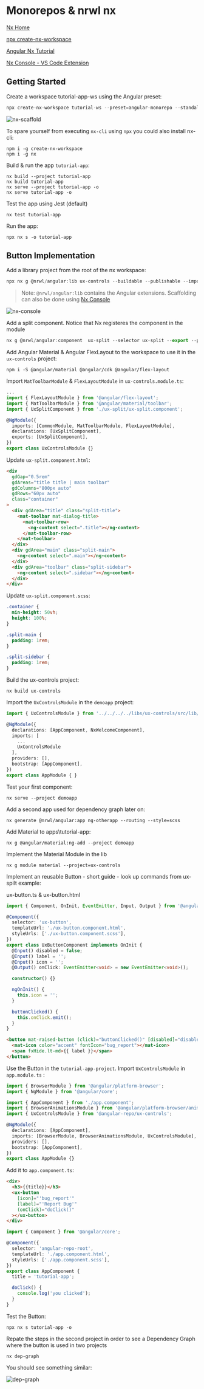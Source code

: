 # Monorepos & nrwl nx

[Nx Home](https://nx.dev/angular)

[npx create-nx-workspace](https://nx.dev/nx/create-nx-workspace)

[Angular Nx Tutorial ](https://nx.dev/getting-started/angular-tutorial)

[Nx Console - VS Code Extension](https://marketplace.visualstudio.com/items?itemName=nrwl.angular-console)

## Getting Started

Create a workspace tutorial-app-ws using the Angular preset:

```typescript
npx create-nx-workspace tutorial-ws --preset=angular-monorepo --standaloneApi false --nxCloud false --appName tutorialApp --routing true --style scss
```

![nx-scaffold](_images/nx-scaffold.jpg)

To spare yourself from executing `nx-cli` using `npx` you could also install nx-cli: 

```
npm i -g create-nx-workspace
npm i -g nx
```

Build & run the app `tutorial-app`:

```
nx build --project tutorial-app
nx build tutorial-app
nx serve --project tutorial-app -o
nx serve tutorial-app -o
```

Test the app using Jest (default)

```
nx test tutorial-app
```

Run the app:

```
npx nx s -o tutorial-app
```

## Button Implementation

Add a library project from the root of the nx workspace:

```typescript
npx nx g @nrwl/angular:lib ux-controls --buildable --publishable --importPath my-ux-controls
```

>Note: `@nrwl/angular:lib` contains the Angular extensions. Scaffolding can also be done using [Nx Console](https://marketplace.visualstudio.com/items?itemName=nrwl.angular-console)

![nx-console](_images/nx-console.jpg)

Add a split component. Notice that Nx registeres the component in the module 

```typescript
nx g @nrwl/angular:component  ux-split --selector ux-split --export --project=ux-controls 
```

Add Angular Material & Angular FlexLayout to the workspace to use it in the `ux-controls` project:

```
npm i -S @angular/material @angular/cdk @angular/flex-layout
```

Import `MatToolbarModule` & `FlexLayoutModule` in `ux-controls.module.ts`:

```typescript
...
import { FlexLayoutModule } from '@angular/flex-layout';
import { MatToolbarModule } from '@angular/material/toolbar';
import { UxSplitComponent } from './ux-split/ux-split.component';

@NgModule({
  imports: [CommonModule, MatToolbarModule, FlexLayoutModule],
  declarations: [UxSplitComponent],
  exports: [UxSplitComponent],
})
export class UxControlsModule {}
```

Update `ux-split.component.html`:

```html
<div
  gdGap="0.5rem"
  gdAreas="title title | main toolbar"
  gdColumns="800px auto"
  gdRows="60px auto"
  class="container"
>
  <div gdArea="title" class="split-title">
    <mat-toolbar mat-dialog-title>
      <mat-toolbar-row>
        <ng-content select=".title"></ng-content>
      </mat-toolbar-row>
    </mat-toolbar>
  </div>
  <div gdArea="main" class="split-main">
    <ng-content select=".main"></ng-content>
  </div>
  <div gdArea="toolbar" class="split-sidebar">
    <ng-content select=".sidebar"></ng-content>
  </div>
</div>
```

Update `ux-split.component.scss`:

```css
.container {
  min-height: 50vh;
  height: 100%;
}

.split-main {
  padding: 1rem;
}

.split-sidebar {
  padding: 1rem;
}
```

Build the ux-controls project:

```
nx build ux-controls
```

Import the `UxControlsModule` in the `demoapp` project:

```typescript
import { UxControlsModule } from '../../../../libs/ux-controls/src/lib/ux-controls.module';

@NgModule({
  declarations: [AppComponent, NxWelcomeComponent],
  imports: [
    ...
    UxControlsModule
  ],
  providers: [],
  bootstrap: [AppComponent],
})
export class AppModule { }
```

Test your first component:

```
nx serve --project demoapp
```

Add a second app used for dependency graph later on:

```
nx generate @nrwl/angular:app ng-otherapp --routing --style=scss
```

Add Material to apps\tutorial-app:

```
nx g @angular/material:ng-add --project demoapp
```

Implement the Material Module in the lib

```
nx g module material --project=ux-controls
```

Implement an reusable Button - short guide - look up commands from ux-spilt example:

ux-button.ts & ux-button.html

```typescript
import { Component, OnInit, EventEmitter, Input, Output } from '@angular/core';

@Component({
  selector: 'ux-button',
  templateUrl: './ux-button.component.html',
  styleUrls: ['./ux-button.component.scss'],
})
export class UxButtonComponent implements OnInit {
  @Input() disabled = false;
  @Input() label = '';
  @Input() icon = '';
  @Output() onClick: EventEmitter<void> = new EventEmitter<void>();

  constructor() {}

  ngOnInit() {
    this.icon = '';
  }

  buttonClicked() {
    this.onClick.emit();
  }
}
```

```html
<button mat-raised-button (click)="buttonClicked()" [disabled]="disabled" color="primary">
  <mat-icon color="accent" fontIcon="bug_report"></mat-icon>
  <span fxHide.lt-md>{{ label }}</span>
</button>
```

Use the Button in the `tutorial-app-project`. Import `UxControlsModule` in `app.module.ts` :

```typescript
import { BrowserModule } from '@angular/platform-browser';
import { NgModule } from '@angular/core';

import { AppComponent } from './app.component';
import { BrowserAnimationsModule } from '@angular/platform-browser/animations';
import { UxControlsModule } from '@angular-repo/ux-controls';

@NgModule({
  declarations: [AppComponent],
  imports: [BrowserModule, BrowserAnimationsModule, UxControlsModule],
  providers: [],
  bootstrap: [AppComponent],
})
export class AppModule {}
```

Add it to `app.component.ts`:

```html
<div>
  <h3>{{title}}</h3>
  <ux-button
    [icon]="'bug_report'"
    [label]="'Report Bug'"
    (onClick)="doClick()"
  ></ux-button>
</div>
```

```typescript
import { Component } from '@angular/core';

@Component({
  selector: 'angular-repo-root',
  templateUrl: './app.component.html',
  styleUrls: ['./app.component.scss'],
})
export class AppComponent {
  title = 'tutorial-app';

  doClick() {
    console.log('you clicked');
  }
}
```

Test the Button:

```
npx nx s tutorial-app -o
```

Repate the steps in the second project in order to see a Dependency Graph where the button is used in two projects

```
nx dep-graph
```

You should see something similar:

![dep-graph](_images/dep-graph.png)
